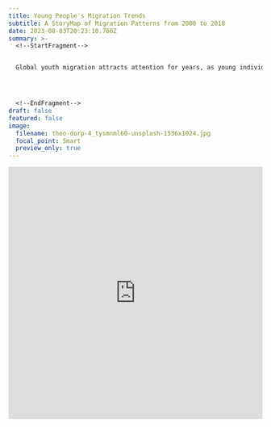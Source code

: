 ```yaml
---
title: Young People's Migration Trends
subtitle: A StoryMap of Migration Patterns from 2000 to 2018
date: 2023-08-03T20:23:10.766Z
summary: >-
  <!--StartFragment-->


  Global youth migration attracts attention for years, as young individuals seek improved opportunities and quality of life elsewhere. Policymakers and researchers must understand trends and impacts for effective solutions.




  <!--EndFragment-->
draft: false
featured: false
image:
  filename: theo-dorp-4_tysmnml60-unsplash-1536x1024.jpg
  focal_point: Smart
  preview_only: true
---
```

<iframe src="https://storymaps.arcgis.com/stories/fa7812bc413c4206ae093604137cd4ca" width="100%" height="500px" frameborder="0" allowfullscreen allow="geolocation"></iframe>